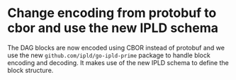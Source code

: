 # Change encoding from protobuf to cbor and use the new IPLD schema

The DAG blocks are now encoded using CBOR instead of protobuf and we use the new `github.com/ipld/go-ipld-prime` package to handle block encoding and decoding. It makes use of the new IPLD schema to define the block structure.
